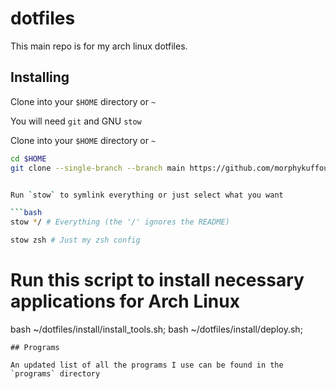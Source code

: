 # dotfiles  
This main repo is for my arch linux dotfiles.

## Installing

Clone into your `$HOME` directory or `~`

You will need `git` and GNU `stow`

Clone into your `$HOME` directory or `~`

```bash
cd $HOME
git clone --single-branch --branch main https://github.com/morphykuffour/dotfiles.git 


Run `stow` to symlink everything or just select what you want

```bash
stow */ # Everything (the '/' ignores the README)
```

```bash
stow zsh # Just my zsh config
```

# Run this script to install necessary applications for Arch Linux
bash ~/dotfiles/install/install_tools.sh;
bash ~/dotfiles/install/deploy.sh;

```
## Programs

An updated list of all the programs I use can be found in the `programs` directory
